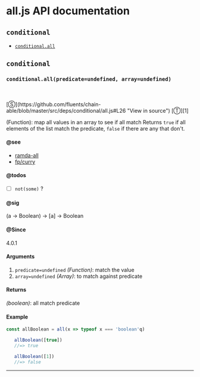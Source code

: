 # all.js API documentation

<!-- div class="toc-container" -->

<!-- div -->

## `conditional`
* <a href="#conditional-prototype-all"  data-meta="all predicate undefined array undefined a Boolean a Boolean"  data-call="all predicate undefined array undefined"  data-category="Methods"  data-description="Function map all values in an array to see if all match Returns true if all elements of the list match the predicate false if there are any that don t"  data-name="all"  data-member="conditional"  data-see="href https github com ramda ramda blob master src all js label ramda all href https github com fluents chain able blob master src deps fp curry js label fp curry"  data-todos="not some"  data-all="meta all predicate undefined array undefined n a Boolean a Boolean call all predicate undefined array undefined category Methods description Function map all values in an array to see if all match nReturns true if all elements of the list match the predicate false if there are any that don t name all member conditional see href https github com ramda ramda blob master src all js label ramda all href https github com fluents chain able blob master src deps fp curry js label fp curry notes todos not some n klassProps" >`conditional.all`</a>

<!-- /div -->

<!-- /div -->

<!-- div class="doc-container" -->

<!-- div -->

## `conditional`

<!-- div -->

<h3 id="conditional-prototype-all" data-member="conditional" data-category="Methods" data-name="all"><code>conditional.all(predicate=undefined, array=undefined)</code></h3>
<br>
<br>
[&#x24C8;](https://github.com/fluents/chain-able/blob/master/src/deps/conditional/all.js#L26 "View in source") [&#x24C9;][1]

(Function): map all values in an array to see if all match
Returns `true` if all elements of the list match the predicate, `false` if there are any that don't.


#### @see 

* <a href="https://github.com/ramda/ramda/blob/master/src/all.js" >ramda-all</a>
* <a href="https://github.com/fluents/chain-able/blob/master/src/deps/fp/curry.js" >fp/curry</a>

#### @todos 

- [ ] `not(some)` ?
 

#### @sig 

(a -> Boolean) -> [a] -> Boolean 

#### @Since
4.0.1

#### Arguments
1. `predicate=undefined` *(Function)*: match the value
2. `array=undefined` *(Array)*: to match against predicate

#### Returns
*(boolean)*: all match predicate

#### Example
```js
const allBoolean = all(x => typeof x === 'boolean'q)

   allBoolean([true])
   //=> true

   allBoolean([1])
   //=> false
```
---

<!-- /div -->

<!-- /div -->

<!-- /div -->

 [1]: #conditional "Jump back to the TOC."
